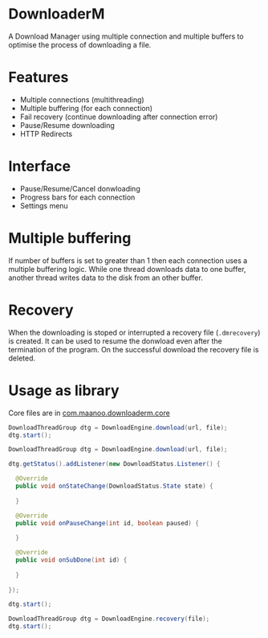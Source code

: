 # DownloaderM
A Download Manager using multiple connection and multiple buffers to optimise the process of downloading a file. 

# Features
* Multiple connections (multithreading)
* Multiple buffering (for each connection)
* Fail recovery (continue downloading after connection error)
* Pause/Resume downloading 
* HTTP Redirects

# Interface
* Pause/Resume/Cancel donwloading
* Progress bars for each connection
* Settings menu

# Multiple buffering
If number of buffers is set to greater than 1 then each connection uses a multiple buffering logic. 
While one thread downloads data to one buffer, another thread writes data to the disk from an other buffer.

# Recovery
When the downloading is stoped or interrupted a recovery file (`.dmrecovery`) is created. It can be used to resume the donwload even after the termination of the program. On the successful download the recovery file is deleted.

# Usage as library
Core files are in [com.maanoo.downloaderm.core](/src/com/maanoo/downloaderm/core)

```java
DownloadThreadGroup dtg = DownloadEngine.download(url, file);
dtg.start();
```

```java
DownloadThreadGroup dtg = DownloadEngine.download(url, file);

dtg.getStatus().addListener(new DownloadStatus.Listener() {

  @Override
  public void onStateChange(DownloadStatus.State state) {
    
  }

  @Override
  public void onPauseChange(int id, boolean paused) {
    
  }

  @Override
  public void onSubDone(int id) {
    
  }
  
});

dtg.start();
```

```java
DownloadThreadGroup dtg = DownloadEngine.recovery(file);
dtg.start();
```
